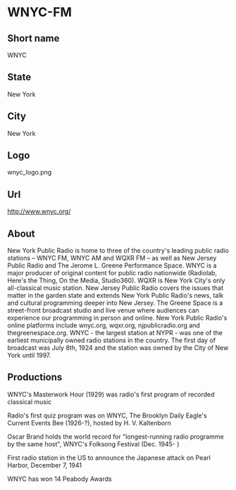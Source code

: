 # WNYC-FM

## Short name

WNYC

## State

New York

## City

New York

## Logo

wnyc\_logo.png

## Url

http://www.wnyc.org/

## About

New York Public Radio is home to three of the country's leading public
radio stations – WNYC FM, WNYC AM and WQXR FM – as well as New Jersey Public Radio
and The Jerome L. Greene Performance Space. WNYC is a major producer of original
content for public radio nationwide (Radiolab, Here's the Thing, On the Media,
Studio360). WQXR is New York City's only all-classical music station. New Jersey
Public Radio covers the issues that matter in the garden state and extends New
York Public Radio's news, talk and cultural programming deeper into New Jersey.
The Greene Space is a street-front broadcast studio and live venue where audiences
can experience our programming in person and online. New York Public Radio's online
platforms include wnyc.org, wqxr.org, njpublicradio.org and thegreenespace.org.
WNYC - the largest station at NYPR - was one of the earliest municipally owned
radio stations in the country. The first day of broadcast was July 8th, 1924 and
the station was owned by the City of New York until 1997.


## Productions

WNYC's Masterwork Hour (1929) was radio's first program of recorded
classical music

Radio's first quiz program was on WNYC, The Brooklyn Daily Eagle's
Current Events Bee (1926-?), hosted by H. V. Kaltenborn

Oscar Brand holds the
world record for "longest-running radio programme by the same host", WNYC's
Folksong Festival (Dec. 1945- )

First radio station in the US to announce the
Japanese attack on Pearl Harbor, December 7, 1941

WNYC has won 14 Peabody Awards

